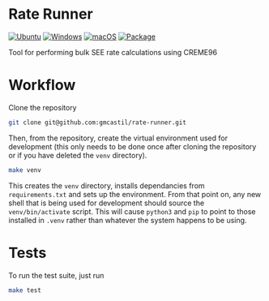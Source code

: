 # Rate Runner
[![Ubuntu](https://github.com/gmcastil/rate-runner/actions/workflows/test-ubuntu.yml/badge.svg)](https://github.com/gmcastil/rate-runner/actions/workflows/test-ubuntu.yml)
[![Windows](https://github.com/gmcastil/rate-runner/actions/workflows/test-windows.yml/badge.svg)](https://github.com/gmcastil/rate-runner/actions/workflows/test-windows.yml)
[![macOS](https://github.com/gmcastil/rate-runner/actions/workflows/test-macos.yml/badge.svg)](https://github.com/gmcastil/rate-runner/actions/workflows/test-macos.yml)
[![Package](https://github.com/gmcastil/rate-runner/actions/workflows/package.yml/badge.svg)](https://github.com/gmcastil/rate-runner/actions/workflows/package-ci.yml)

Tool for performing bulk SEE rate calculations using CREME96

# Workflow
Clone the repository
```bash
git clone git@github.com:gmcastil/rate-runner.git
```
Then, from the repository, create the virtual environment used for development
(this only needs to be done once after cloning the repository or if you have
deleted the `venv` directory).
```bash
make venv
```
This creates the `venv` directory, installs dependancies from
`requirements.txt` and sets up the environment.  From that point on, any new
shell that is being used for development should source the `venv/bin/activate`
script. This will cause `python3` and `pip` to point to those installed in
`.venv` rather than whatever the system happens to be using.

# Tests
To run the test suite, just run
```bash
make test
```

